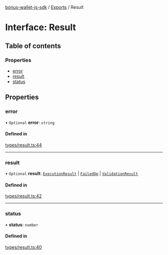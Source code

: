 [bonus-wallet-js-sdk](../README.md) / [Exports](../modules.md) / Result

# Interface: Result

## Table of contents

### Properties

- [error](Result.md#error)
- [result](Result.md#result)
- [status](Result.md#status)

## Properties

### error

• `Optional` **error**: `string`

#### Defined in

[types/result.ts:44](https://github.com/study-core/bonus-wallet-js-sdk/blob/a6cc21a/src/types/result.ts#L44)

___

### result

• `Optional` **result**: [`ExecutionResult`](ExecutionResult.md) \| [`FailedOp`](FailedOp.md) \| [`ValidationResult`](ValidationResult.md)

#### Defined in

[types/result.ts:42](https://github.com/study-core/bonus-wallet-js-sdk/blob/a6cc21a/src/types/result.ts#L42)

___

### status

• **status**: `number`

#### Defined in

[types/result.ts:40](https://github.com/study-core/bonus-wallet-js-sdk/blob/a6cc21a/src/types/result.ts#L40)
